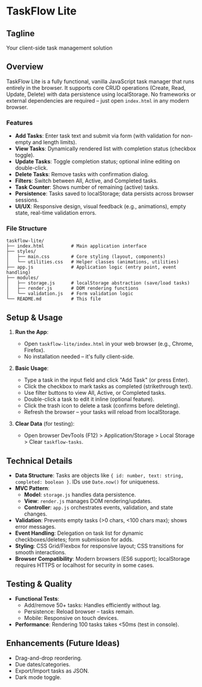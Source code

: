 # TaskFlow Lite

## Tagline
Your client-side task management solution

## Overview
TaskFlow Lite is a fully functional, vanilla JavaScript task manager that runs entirely in the browser. It supports core CRUD operations (Create, Read, Update, Delete) with data persistence using localStorage. No frameworks or external dependencies are required – just open `index.html` in any modern browser.

### Features
- **Add Tasks**: Enter task text and submit via form (with validation for non-empty and length limits).
- **View Tasks**: Dynamically rendered list with completion status (checkbox toggle).
- **Update Tasks**: Toggle completion status; optional inline editing on double-click.
- **Delete Tasks**: Remove tasks with confirmation dialog.
- **Filters**: Switch between All, Active, and Completed tasks.
- **Task Counter**: Shows number of remaining (active) tasks.
- **Persistence**: Tasks saved to localStorage; data persists across browser sessions.
- **UI/UX**: Responsive design, visual feedback (e.g., animations), empty state, real-time validation errors.


### File Structure
```
taskflow-lite/
├── index.html          # Main application interface
├── styles/
│   ├── main.css        # Core styling (layout, components)
│   └── utilities.css   # Helper classes (animations, utilities)
├── app.js              # Application logic (entry point, event handling)
├── modules/
│   ├── storage.js      # localStorage abstraction (save/load tasks)
│   ├── render.js       # DOM rendering functions
│   └── validation.js   # Form validation logic
└── README.md           # This file
```

## Setup & Usage
1. **Run the App**:
   - Open `taskflow-lite/index.html` in your web browser (e.g., Chrome, Firefox).
   - No installation needed – it's fully client-side.

2. **Basic Usage**:
   - Type a task in the input field and click "Add Task" (or press Enter).
   - Click the checkbox to mark tasks as completed (strikethrough text).
   - Use filter buttons to view All, Active, or Completed tasks.
   - Double-click a task to edit it inline (optional feature).
   - Click the trash icon to delete a task (confirms before deleting).
   - Refresh the browser – your tasks will reload from localStorage.

3. **Clear Data** (for testing):
   - Open browser DevTools (F12) > Application/Storage > Local Storage > Clear `taskflow-tasks`.

## Technical Details
- **Data Structure**: Tasks are objects like `{ id: number, text: string, completed: boolean }`. IDs use `Date.now()` for uniqueness.
- **MVC Pattern**:
  - **Model**: `storage.js` handles data persistence.
  - **View**: `render.js` manages DOM rendering/updates.
  - **Controller**: `app.js` orchestrates events, validation, and state changes.
- **Validation**: Prevents empty tasks (>0 chars, <100 chars max); shows error messages.
- **Event Handling**: Delegation on task list for dynamic checkboxes/deletes; form submission for adds.
- **Styling**: CSS Grid/Flexbox for responsive layout; CSS transitions for smooth interactions.
- **Browser Compatibility**: Modern browsers (ES6 support); localStorage requires HTTPS or localhost for security in some cases.

## Testing & Quality
- **Functional Tests**:
  - Add/remove 50+ tasks: Handles efficiently without lag.
  - Persistence: Reload browser – tasks remain.
  - Mobile: Responsive on touch devices.
- **Performance**: Rendering 100 tasks takes <50ms (test in console).

## Enhancements (Future Ideas)
- Drag-and-drop reordering.
- Due dates/categories.
- Export/Import tasks as JSON.
- Dark mode toggle.


